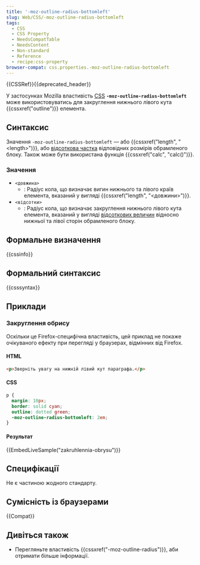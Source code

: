 ```yaml
---
title: '-moz-outline-radius-bottomleft'
slug: Web/CSS/-moz-outline-radius-bottomleft
tags:
  - CSS
  - CSS Property
  - NeedsCompatTable
  - NeedsContent
  - Non-standard
  - Reference
  - recipe:css-property
browser-compat: css.properties.-moz-outline-radius-bottomleft
---
```


{{CSSRef}}{{deprecated_header}}

У застосунках Mozilla властивість [CSS](/uk/docs/Web/CSS) **`-moz-outline-radius-bottomleft`** може використовуватись для закруглення нижнього лівого кута {{cssxref("outline")}} елемента.

## Синтаксис

Значення `-moz-outline-radius-bottomleft` &mdash; або {{cssxref("length", "&lt;length&gt;")}}, або [відсоткова частка](/uk/docs/Web/CSS/percentage) відповідних розмірів обрамленого блоку. Також може бути використана функція {{cssxref("calc", "calc()")}}.

### Значення

- `<довжина>`
  - : Радіус кола, що визначає вигин нижнього та лівого країв елемента, вказаний у вигляді {{cssxref("length", "&lt;довжини&gt;")}}.
- `<відсотки>`
  - : Радіус кола, що визначає закруглення нижнього лівого кута елемента, вказаний у вигляді [відсоткових величин](/uk/docs/Web/CSS/percentage) відносно нижньої та лівої сторін обрамленого блоку.

## Формальне визначення

{{cssinfo}}

## Формальний синтаксис

{{csssyntax}}

## Приклади

### Закруглення обрису

Оскільки це Firefox-специфічна властивість, цей приклад не покаже очікуваного ефекту при перегляді у браузерах, відмінних від Firefox.

#### HTML

```html
<p>Зверніть увагу на нижній лівий кут параграфа.</p>
```

#### CSS

```css
p {
  margin: 10px;
  border: solid cyan;
  outline: dotted green;
  -moz-outline-radius-bottomleft: 2em;
}
```

#### Результат

{{EmbedLiveSample("zakruhlennia-obrysu")}}

## Специфікації

Не є частиною жодного стандарту.

## Сумісність із браузерами

{{Compat}}

## Дивіться також

- Перегляньте властивість {{cssxref("-moz-outline-radius")}}, аби отримати більше інформації.
